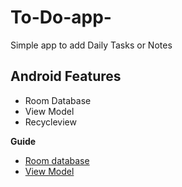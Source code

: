 # To-Do-app-

Simple app to add Daily Tasks or Notes


## Android Features 

- Room Database
- View Model 
- Recycleview


**Guide** <br/>
- [Room database](https://developer.android.com/training/data-storage/room)
- [View Model](https://developer.android.com/topic/libraries/architecture/viewmodel)
